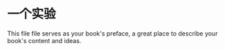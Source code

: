 # 一个实验

This file file serves as your book's preface, a great place to describe your book's content and ideas.

